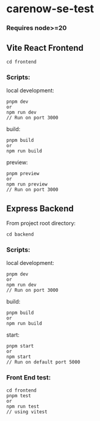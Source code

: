 # carenow-se-test
### Requires node>=20
## Vite React Frontend
```
cd frontend
```
### Scripts:
local development:
```
pnpm dev
or
npm run dev
// Run on port 3000
```
build:
```
pnpm build
or
npm run build
```
preview:
```
pnpm preview
or
npm run preview
// Run on port 3000
```


## Express Backend
From project root directory:
```
cd backend
```
### Scripts:
local development:
```
pnpm dev
or
npm run dev
// Run on port 3000
```
build:
```
pnpm build
or
npm run build
```
start:
```
pnpm start
or
npm start
// Run on default port 5000
```
### Front End test:
```
cd frontend
pnpm test
or
npm run test
// using vitest
```
